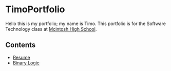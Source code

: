 # TimoPortfolio
Hello this is my portfolio; my name is Timo. This portfolio is for the Software Technology class at [Mcintosh High School](https://www.fcboe.org/mhs).

## Contents
- [Resume](RESUME.md)
- [Binary Logic](Binary-Logic.md)
